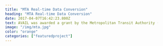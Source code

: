 ```yaml
---
title: "MTA Real-time Data Conversion"
heading: "MTA Real-time Data Conversion"
date: 2017-04-07T16:42:23.800Z
text: AVAIL was awarded a grant by the Metropolitan Transit Authority (MTA) and the New York State Energy Research and Development Authority (NYSERDA) to create an Application Programming Interface (API) that is capable of converting MTA’s Subway system data, GTFS Realtime, on the fly into SIRI, the format used to publish their bus data. In recent years, the standardization of transit schedule information has yielded a dramatic increase in the accessibility of computerized transit schedules, and has brought about the availability of real-time service schedule. Currently, the Metropolitan Transportation Authority (MTA) publishes its real-time transit data in two very different formats. This is due to system/vendor limitations. AVAIL will unify their data streams into one format in order to provide developers and travelers more complete access to real-time transit data in the largest mass transit market in the country.
image: "/img/mta.jpg"
color: "orange"
categories: ["featuredproject"]
---
```


